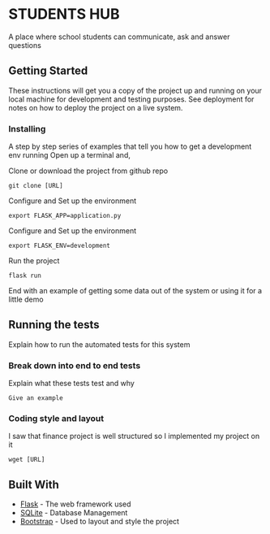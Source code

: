 # STUDENTS HUB

A place where school students can communicate, ask and answer questions

## Getting Started

These instructions will get you a copy of the project up and running on your local machine for development and testing purposes. See deployment for notes on how to deploy the project on a live system.


### Installing

A step by step series of examples that tell you how to get a development env running
Open up a terminal and,

Clone or download the project from github repo

```
git clone [URL]
```

Configure and Set up the environment 

```
export FLASK_APP=application.py
```


Configure and Set up the environment 

```
export FLASK_ENV=development
```

Run the project

```
flask run
```


End with an example of getting some data out of the system or using it for a little demo

## Running the tests

Explain how to run the automated tests for this system

### Break down into end to end tests

Explain what these tests test and why

```
Give an example
```

### Coding style and layout

I saw that finance project is well structured so I implemented my project on it

```
wget [URL]
```

## Built With

* [Flask](https://flask-doc.readthedocs.io/en/latest/) - The web framework used
* [SQLite](https://www.sqlite.org) - Database Management
* [Bootstrap](https://getbootstrap.com/) - Used to layout and style the project


